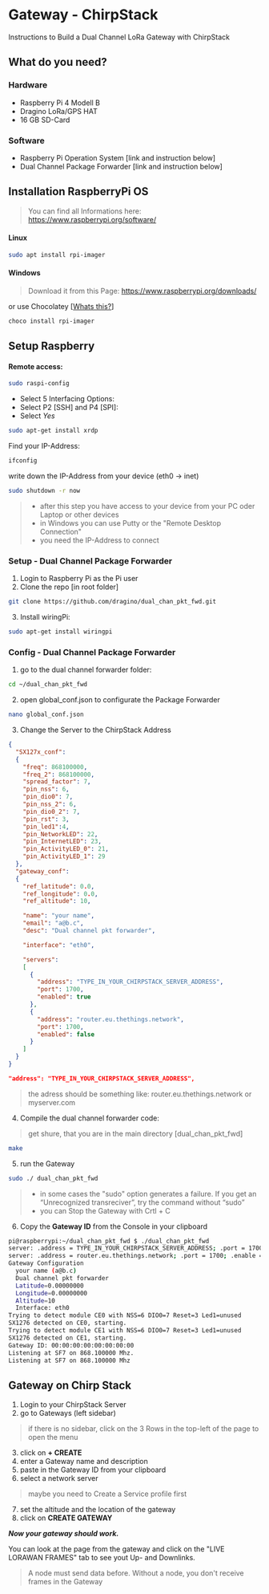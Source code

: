 # Gateway - ChirpStack
Instructions to Build a Dual Channel LoRa Gateway with ChirpStack

## What do you need?
### Hardware

- Raspberry Pi 4 Modell B
- Dragino LoRa/GPS HAT
- 16 GB SD-Card

### Software
- Raspberry Pi Operation System [link and instruction below]
- Dual Channel Package Forwarder [link and instruction below]

## Installation RaspberryPi OS
>You can find all Informations here:
> https://www.raspberrypi.org/software/

#### Linux
```bash
sudo apt install rpi-imager
```

#### Windows
> Download it from this Page:
https://www.raspberrypi.org/downloads/

or use Chocolatey [[Whats this?](https://chocolatey.org/why-chocolatey)]

```bash
choco install rpi-imager
```
## Setup Raspberry

#### Remote access:

```bash
sudo raspi-config
```

- Select 5 Interfacing Options:
- Select P2 [SSH] and P4 [SPI]:
- Select *Yes*

```bash
sudo apt-get install xrdp
```
Find your IP-Address:
```bash
ifconfig
```
write down the IP-Address from your device (eth0 -> inet)

```bash
sudo shutdown -r now
```
> - after this step you have access to your device from your PC oder Laptop or other devices
> - in Windows you can use Putty or the "Remote Desktop Connection"
> - you need the IP-Address to connect

### Setup - Dual Channel Package Forwarder

1) Login to Raspberry Pi as the Pi user
2) Clone the repo [in root folder]

```bash
git clone https://github.com/dragino/dual_chan_pkt_fwd.git
```
3) Install wiringPi:

```bash
sudo apt-get install wiringpi
```
### Config - Dual Channel Package Forwarder
1) go to the dual channel forwarder folder:

```bash
cd ~/dual_chan_pkt_fwd
```

2) open global_conf.json to configurate the Package Forwarder
```bash
nano global_conf.json
```

3) Change the Server to the ChirpStack Address

```json
{
  "SX127x_conf":
  {
    "freq": 868100000,
    "freq_2": 868100000,
    "spread_factor": 7,
    "pin_nss": 6,
    "pin_dio0": 7,
    "pin_nss_2": 6,
    "pin_dio0_2": 7,
    "pin_rst": 3,
    "pin_led1":4,
    "pin_NetworkLED": 22,
    "pin_InternetLED": 23,
    "pin_ActivityLED_0": 21,
    "pin_ActivityLED_1": 29
  },
  "gateway_conf":
  {
    "ref_latitude": 0.0,
    "ref_longitude": 0.0,
    "ref_altitude": 10,

    "name": "your name",
    "email": "a@b.c",
    "desc": "Dual channel pkt forwarder",

    "interface": "eth0",

    "servers":
    [
      {
        "address": "TYPE_IN_YOUR_CHIRPSTACK_SERVER_ADDRESS",
        "port": 1700,
        "enabled": true
      },
      {
        "address": "router.eu.thethings.network",
        "port": 1700,
        "enabled": false
      }
    ]
  }
}
```


```json
"address": "TYPE_IN_YOUR_CHIRPSTACK_SERVER_ADDRESS",
```
> the adress should be something like: 
> router.eu.thethings.network
> or
> myserver.com

4) Compile the dual channel forwarder code:
> get shure, that you are in the main directory [dual_chan_pkt_fwd]

```bash
make
```
5) run the Gateway
```bash
sudo ./ dual_chan_pkt_fwd
```
> - in some cases the "sudo" option generates a failure. If you get an “Unrecognized transreciver”, try the command without “sudo”
> - you can Stop the Gateway with Crtl + C

6) Copy the **Gateway ID** from the Console in your clipboard

```bash
pi@raspberrypi:~/dual_chan_pkt_fwd $ ./dual_chan_pkt_fwd 
server: .address = TYPE_IN_YOUR_CHIRPSTACK_SERVER_ADDRESS; .port = 1700; .enable = 1
server: .address = router.eu.thethings.network; .port = 1700; .enable = 0
Gateway Configuration
  your name (a@b.c)
  Dual channel pkt forwarder
  Latitude=0.00000000
  Longitude=0.00000000
  Altitude=10
  Interface: eth0
Trying to detect module CE0 with NSS=6 DIO0=7 Reset=3 Led1=unused
SX1276 detected on CE0, starting.
Trying to detect module CE1 with NSS=6 DIO0=7 Reset=3 Led1=unused
SX1276 detected on CE1, starting.
Gateway ID: 00:00:00:00:00:00:00:00
Listening at SF7 on 868.100000 Mhz.
Listening at SF7 on 868.100000 Mhz
```


## Gateway on Chirp Stack 

 1. Login to your ChirpStack Server
 2. go to Gateways (left sidebar)
> if there is no sidebar, click on the 3 Rows in the top-left of the page to open the menu
 3. click on **+ CREATE**
 4. enter a Gateway name and description
 5. paste in the Gateway ID from your clipboard
 6. select a network server
> maybe you need to Create a Service profile first
 7. set the altitude and the location of the gateway
 8. click on **CREATE GATEWAY**

***Now your gateway should work.***

You can look at the page from the gateway and click on the "LIVE LORAWAN FRAMES" tab to see yout Up- and Downlinks. 
> A node must send data before. Without a node, you don't receive frames in the Gateway
